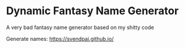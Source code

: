 # Dynamic Fantasy Name Generator

A very bad fantasy name generator based on my shitty code

Generate names: <https://svendpai.github.io/>
